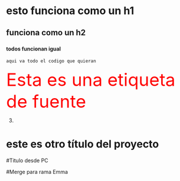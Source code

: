 <!-- @format -->

# esto funciona como un h1

## funciona como un h2

###

#### todos funcionan igual

```
aqui va todo el codigo que quieran
```

<font color="red" size=20> Esta es una etiqueta de fuente </font>

3.

# este es otro título del proyecto

#Titulo desde PC 

#Merge para rama Emma
